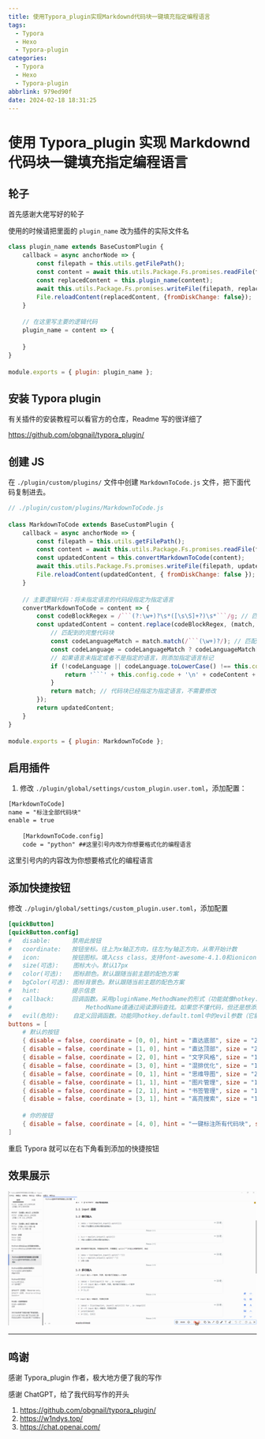 ```yaml
---
title: 使用Typora_plugin实现Markdownd代码块一键填充指定编程语言
tags:
  - Typora
  - Hexo
  - Typora-plugin
categories:
  - Typora
  - Hexo
  - Typora-plugin
abbrlink: 979ed90f
date: 2024-02-18 18:31:25
---
```


# 使用 Typora_plugin 实现 Markdownd 代码块一键填充指定编程语言



## 轮子

首先感谢大佬写好的轮子

使用的时候请把里面的 `plugin_name` 改为插件的实际文件名

```js
class plugin_name extends BaseCustomPlugin {
    callback = async anchorNode => {
        const filepath = this.utils.getFilePath();
        const content = await this.utils.Package.Fs.promises.readFile(filepath, 'utf-8');
        const replacedContent = this.plugin_name(content);
        await this.utils.Package.Fs.promises.writeFile(filepath, replacedContent);
        File.reloadContent(replacedContent, {fromDiskChange: false});
    }

    // 在这里写主要的逻辑代码
    plugin_name = content => {
      
    }
}

module.exports = { plugin: plugin_name };
```

## 安装 Typora plugin

有关插件的安装教程可以看官方的仓库，Readme 写的很详细了

https://github.com/obgnail/typora_plugin/

## 创建 JS

在 `./plugin/custom/plugins/` 文件中创建 `MarkdownToCode.js` 文件，把下面代码复制进去。

```js
// ./plugin/custom/plugins/MarkdownToCode.js

class MarkdownToCode extends BaseCustomPlugin {
    callback = async anchorNode => {
        const filepath = this.utils.getFilePath();
        const content = await this.utils.Package.Fs.promises.readFile(filepath, 'utf-8');
        const updatedContent = this.convertMarkdownToCode(content);
        await this.utils.Package.Fs.promises.writeFile(filepath, updatedContent);
        File.reloadContent(updatedContent, { fromDiskChange: false });
    }

    // 主要逻辑代码：将未指定语言的代码段指定为指定语言
    convertMarkdownToCode = content => {
        const codeBlockRegex = /```(?:\w+)?\s*([\s\S]+?)\s*```/g; // 匹配代码块，包括语言指定部分
        const updatedContent = content.replace(codeBlockRegex, (match, codeContent) => {
            // 匹配到的完整代码块
            const codeLanguageMatch = match.match(/```(\w+)?/); // 匹配代码块语言指定部分
            const codeLanguage = codeLanguageMatch ? codeLanguageMatch[1] : null; // 获取代码块语言
            // 如果语言未指定或者不是指定的语言，则添加指定语言标记
            if (!codeLanguage || codeLanguage.toLowerCase() !== this.config.code.toLowerCase()) {
                return '```' + this.config.code + '\n' + codeContent + '\n```';
            }
            return match; // 代码块已经指定为指定语言，不需要修改
        });
        return updatedContent;
    }
}

module.exports = { plugin: MarkdownToCode };
```

## 启用插件

1. 修改 `./plugin/global/settings/custom_plugin.user.toml`，添加配置：

```
[MarkdownToCode]
name = "标注全部代码块"
enable = true

    [MarkdownToCode.config]
    code = "python" ##这里引号内改为你想要格式化的编程语言
```

这里引号内的内容改为你想要格式化的编程语言

## 添加快捷按钮

修改 `./plugin/global/settings/custom_plugin.user.toml`，添加配置

```toml
[quickButton]
[quickButton.config]
#   disable:      禁用此按钮
#   coordinate:   按钮坐标。往上为x轴正方向，往左为y轴正方向，从零开始计数
#   icon:         按钮图标。填入css class。支持font-awesome-4.1.0和ionicons-2.0.1，所有的图标及其对应的css class请参考：https://www.adfwebmagazine.jp/wp-content/uploads/test_v4.1.pdf  和  https://ionic.io/ionicons/v2
#   size(可选):    图标大小。默认17px
#   color(可选):   图标颜色。默认跟随当前主题的配色方案
#   bgColor(可选): 图标背景色。默认跟随当前主题的配色方案
#   hint:         提示信息
#   callback:     回调函数。采用pluginName.MethodName的形式（功能就像hotkey.default.toml中的plugin参数和function参数的合体）
#                     MethodName请通过阅读源码查找。如果您不懂代码，但还是想添加按钮，有个碰运气技巧：在【右键菜单->常用插件->自定义插件下的插件】基本都是XXX.callback，其余插件基本都是XXX.call
#   evil(危险):    自定义回调函数。功能同hotkey.default.toml中的evil参数（它能用的，这里也能用）。这里的文本内容会被eval()。如果设置此参数，callback参数会失效
buttons = [
    # 默认的按钮
    { disable = false, coordinate = [0, 0], hint = "直达底部", size = "28px", icon = "fa fa-angle-down", callback = "go_top.goBottom" },
    { disable = false, coordinate = [1, 0], hint = "直达顶部", size = "28px", icon = "fa fa-angle-up", callback = "go_top.goTop" },
    { disable = false, coordinate = [2, 0], hint = "文字风格", size = "17px", icon = "fa fa-font", callback = "text_stylize.call" },
    { disable = false, coordinate = [3, 0], hint = "混排优化", size = "17px", icon = "fa fa-align-justify", callback = "md_padding.call" },
    { disable = false, coordinate = [0, 1], hint = "思维导图", size = "22px", icon = "fa fa-code-fork", callback = "markmap.onButtonClick" },
    { disable = false, coordinate = [1, 1], hint = "图片管理", size = "17px", icon = "fa fa-image", callback = "imageReviewer.callback" },
    { disable = false, coordinate = [2, 1], hint = "书签管理", size = "17px", icon = "fa fa-bookmark", callback = "scrollBookmarker.callback" },
    { disable = false, coordinate = [3, 1], hint = "高亮搜索", size = "17px", icon = "fa fa-search", callback = "search_multi.call" },

    # 你的按钮
    { disable = false, coordinate = [4, 0], hint = "一键标注所有代码块", size = "17px", icon = "fa fa-code", callback = "MarkdownToCode.callback" },
]
```

重启 Typora 就可以在右下角看到添加的快捷按钮

## 效果展示

![recording](../img/Typora_plugin/MarkdownToCode/recording.gif)

---

## 鸣谢

感谢 Typora_plugin 作者，极大地方便了我的写作

感谢 ChatGPT，给了我代码写作的开头

1. https://github.com/obgnail/typora_plugin/
2. https://w1ndys.top/
3. https://chat.openai.com/
